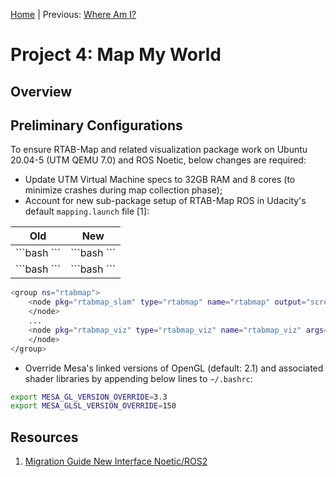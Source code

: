 [Home](../../README.md) | Previous: [Where Am I?](../p3/p3-where-am-i.md)

# Project 4: Map My World

## Overview

## Preliminary Configurations

To ensure RTAB-Map and related visualization package work on Ubuntu 20.04-5 (UTM QEMU 7.0) and ROS Noetic, below changes are required:

* Update UTM Virtual Machine specs to 32GB RAM and 8 cores (to minimize crashes during map collection phase);
* Account for new sub-package setup of RTAB-Map ROS in Udacity's default `mapping.launch` file [1]:

<table>
<thead>
<tr>
<th>Old</th>
<th>New</th>
</tr>
</thead>
<tbody>
<tr>
<td>
```bash
<node pkg="rtabmap_ros" type="rtabmap" name="rtabmap" output="screen" args="--delete_db_on_start">
```
</td>
<td>
```bash
<node pkg="rtabmap_slam" type="rtabmap" name="rtabmap" output="screen" args="--delete_db_on_start">
```
</td>
</tr>
<tr>
<td>
```bash
<node pkg="rtabmap_ros" type="rtabmapviz" name="rtabmapviz" args="-d $(find rtabmap_ros)/launch/config/rgbd_gui.ini" output="screen">
```
</td>
<td>
```bash
<node pkg="rtabmap_viz" type="rtabmap_viz" name="rtabmap_viz" args="-d $(find rtabmap_viz)/launch/config/rgbd_gui.ini" output="screen">
```
</td>
</tr>
</tbody>
</table>

```bash
<group ns="rtabmap">
    <node pkg="rtabmap_slam" type="rtabmap" name="rtabmap" output="screen" args="--delete_db_on_start">
    </node>
    ...
    <node pkg="rtabmap_viz" type="rtabmap_viz" name="rtabmap_viz" args="-d $(find rtabmap_viz)/launch/config/rgbd_gui.ini" output="screen">
    </node>
</group>
```

* Override Mesa's linked versions of OpenGL (default: 2.1) and associated shader libraries by appending below lines to `~/.bashrc`:

```bash
export MESA_GL_VERSION_OVERRIDE=3.3
export MESA_GLSL_VERSION_OVERRIDE=150
```

## Resources

1. [Migration Guide New Interface Noetic/ROS2](http://wiki.ros.org/rtabmap_ros#rtabmap_ros.2Fnoetic_and_newer.Migration_Guide_New_Interface_Noetic.2FROS2)
